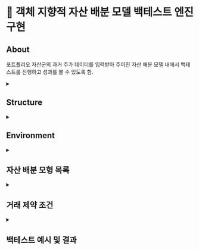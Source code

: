 # 📎 객체 지향적 자산 배분 모델 백테스트 엔진 구현
## About
포트폴리오 자산군의 과거 주가 데이터를 입력받아 주어진 자산 배분 모델 내에서 백테스트를 진행하고 성과를 볼 수 있도록 함.

<details>
  <summary><h2>Structure</h2></summary>
  <img width="50%" height="50%" src="https://github.com/mankic/Asset-Allocation-Models-Backtesting-Engine/assets/104434422/1e8d7adc-1013-426a-a5ec-9fc4aae2d111"></img>  
  </br>
</details>  

<details>
  <summary><h2>Environment</h2></summary>  
  
  * Python 3.9.16  
  
  * Numpy 1.24.3  
  
  * Pandas 1.5.3  
  
  * Matplotlib 3.7.1  
  
  * Scipy 1.10.1  
  
  * QuantStats 0.0.59
  </br>
</details>  

<details>
  <summary><h2>자산 배분 모형 목록</h2></summary>  
  
  <h3>1. 자산간 가중치 할당 모델</h3>  
  
  * 동일 가중 (Equal Weighted)
    > $w_i = \frac{1}{n}$  
    > [코드 링크](https://github.com/mankic/Asset-Allocation-Models-Backtesting-Engine/blob/2cbd39796f2281bfc8c75dd2ea8341fe2bc80e43/asset_allocation_models_backtesting.py#LL64C1-L74C27)
</br>  

  * 샤프 비율 최대화 (Max Sharpe Ratio)
    > $Maximize: SR_p = \frac{w^TR}{\sqrt{w^T\sum w}}$  
    > [코드링크](https://github.com/mankic/Asset-Allocation-Models-Backtesting-Engine/blob/2cbd39796f2281bfc8c75dd2ea8341fe2bc80e43/asset_allocation_models_backtesting.py#LL76C9-L101C29)
</br>  

  * 글로벌 최소 분산 (Global Minimum Variance)
    > $Minimize: \sigma_p = \sqrt{w^T\sum w}$  
    > [코드링크](https://github.com/mankic/Asset-Allocation-Models-Backtesting-Engine/blob/2cbd39796f2281bfc8c75dd2ea8341fe2bc80e43/asset_allocation_models_backtesting.py#LL103C9-L126C29)
</br>  

  * 최대 분산투자 포트폴리오 (Most Diversified Portfolio)
    > $Maximize: DR = \frac{w^T\sigma}{\sqrt{w^T\sum w}}$  
    > [코드링크](https://github.com/mankic/Asset-Allocation-Models-Backtesting-Engine/blob/2cbd39796f2281bfc8c75dd2ea8341fe2bc80e43/asset_allocation_models_backtesting.py#LL128C9-L153C29)
</br>  

  * 리스크 패리티 (Risk Parity)
    > $Minimize:\sum\limits_{i=1}^N (w_i\frac{(\sum w)_i}{\sigma_p^2}-\frac{1}{N})^2$  
    > [코드링크](https://github.com/mankic/Asset-Allocation-Models-Backtesting-Engine/blob/2cbd39796f2281bfc8c75dd2ea8341fe2bc80e43/asset_allocation_models_backtesting.py#LL155C9-L182C29)
</br>  

  * 동등 한계 변동성 (Equal Marginal Volatility)  
    > $w_i = \frac{1/\sigma_i}{\sum\limits_{i=1}^N 1/\sigma_i}$  
    > [코드링크](https://github.com/mankic/Asset-Allocation-Models-Backtesting-Engine/blob/2cbd39796f2281bfc8c75dd2ea8341fe2bc80e43/asset_allocation_models_backtesting.py#LL184C9-L195C27)
</br>  

  <h3>2. 포트폴리오 가중치 할당 모델</h3>  
  
  * 변동성 타겟팅 (Volatility Targeting)  
    > $W_p = \frac{\sigma_t}{\sigma_p}$  
    > [코드링크](https://github.com/mankic/Asset-Allocation-Models-Backtesting-Engine/blob/2cbd39796f2281bfc8c75dd2ea8341fe2bc80e43/asset_allocation_models_backtesting.py#LL203C9-L216C27)
</br>  

  * CVaR 타겟팅 (CVaR Targeting)
    > $W_p = \frac{CVaR_t}{CVaR_p}$  
    > [코드링크](https://github.com/mankic/Asset-Allocation-Models-Backtesting-Engine/blob/2cbd39796f2281bfc8c75dd2ea8341fe2bc80e43/asset_allocation_models_backtesting.py#LL218C8-L236C27)
</br>  
</details>  

<details>
  <summary><h2>거래 제약 조건</h2></summary>  

  * long-only  
  
  * 공매도 및 레버리지 불가  
  
  * (각 자산들의 가중치 합) = (포트폴리오 전체 가중치)  
  
  * 수익률에서 배당금은 계산하지 않음
  
  * 거래비용은 재투자를 가정한 복리수익률 수식을 사용함
    > $cost_{i,t} = abs(w_{i,t} - \frac{w_{i,t-1} (1+r_{i,t})}{\sum w_{i,t-1} (1+r_{i,t})}) * tc$  
  
  </br>
</details>  

<details>
  <summary><h2>백테스트 예시 및 결과</h2></summary>  
  <h3>1. 사용 데이터</h3>  
  
  * 출처 :  
    Yahoo Finance  
  
  * 구성 종목 :  
    |ETF|Sector|  
    |:---:|:---:|  
    |XLB|S&P500 원자재 기업 구성|  
    |XLE|S&P500 에너지 기업 구성|  
    |XLF|S&P500 대형 금융, 투자 기업 구성|  
    |XLI|S&P500 산업재 기업 구성|  
    |XLK|S&P500 대형 기술 기업 구성|  
    |XLP|S&P500 대형 필수 소비재 기업 구성|  
    |XLU|S&P500 유틸리티 기업 구성|  
    |XLV|S&P500 대형 헬스 케어 기업 구성|  
    |XLY|S&P500 임의 소비재 기업 구성|  
  
  * 기간 :  
    2013-06-01 ~ 2023-06-16  
    
  <h3>2. 선택 모델</h3>  
  
  * 자산 배분 :  
    Risk-Parity Model  
  
  * 포트폴리오 배분 :  
    Volatility Targeting Model  
    
  <h3>3. 코드 예시</h3>  
  
```python
# 포트폴리오 객체 생성
etf_portfolio = AssetAllocationBacktest(df)

  
# 백테스트 실행, 결과 저장
rp_vt_model = etf_df.run(cs_model='RP', ts_model='VT', cost=0.0005)

  
# 백테스팅 결과 시각화
etf_portfolio.performance_analytics(*rp_vt_model, qs_report=True)
```  
  
  <h3>4. 결과 시각화</h3>  
  <p>
    <img width="40%" height="40%" src="https://github.com/mankic/Asset-Allocation-Models-Backtesting-Engine/assets/104434422/4937a43c-6988-47ba-9828-c055c04a30d8"></img>  
    <img width="40%" height="40%" src="https://github.com/mankic/Asset-Allocation-Models-Backtesting-Engine/assets/104434422/4036a937-c78b-4ab7-b7ce-18499b1c6f00"></img>  
    <img width="40%" height="40%" src="https://github.com/mankic/Asset-Allocation-Models-Backtesting-Engine/assets/104434422/e8d28fdf-55f2-4743-a459-8c4aa8982fb1"></img>  
  </p>
  
  <h3>5. QuantStats 결과</h3>  
  <p>
  <img width="40%" height="40%" src="https://github.com/mankic/Asset-Allocation-Models-Backtesting-Engine/assets/104434422/c4cfabdf-d572-4873-a3ec-01217bccfe77"></img>  
  <img width="40%" height="40%" src="https://github.com/mankic/Asset-Allocation-Models-Backtesting-Engine/assets/104434422/8d8acf7a-a2c9-4e73-8ceb-ed97e5ef6fcb"></img>  
  <img width="40%" height="40%" src="https://github.com/mankic/Asset-Allocation-Models-Backtesting-Engine/assets/104434422/01d9e0ed-ccb9-43c4-b949-f32e1efdd0b6"></img>  
  <img width="40%" height="40%" src="https://github.com/mankic/Asset-Allocation-Models-Backtesting-Engine/assets/104434422/2cb10b31-aaa6-4451-9c1d-bcf0c3f6b5c4"></img>  
  </p>
</details>  
